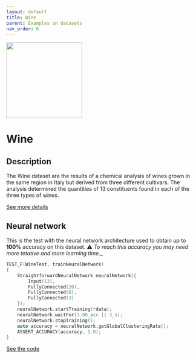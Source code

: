 ```yaml
---
layout: default
title: Wine
parent: Examples on datasets
nav_order: 6
---
```


<p >
    <img src="{{site.baseurl}}/assets/images/examples/wine.jpg" att="Wine" width="200px" class="center"/>
</p>

# Wine

## Description

The Wine dataset are the results of a chemical analysis of wines grown in the same region in Italy but derived from three different cultivars. The analysis determined the quantities of 13 constituents found in each of the three types of wines.

[See more details](https://archive.ics.uci.edu/ml/datasets/wine)

## Neural network 

This is the test with the neural network architecture used to obtain up to **100%** accuracy on this dataset.
:warning: _To reach this accuracy you may need more tetative and more learning time.__


```cpp
TEST_F(WineTest, trainNeuralNetwork)
{
    StraightforwardNeuralNetwork neuralNetwork({
        Input(13),
        FullyConnected(20),
        FullyConnected(8),
        FullyConnected(3)
    });
    neuralNetwork.startTraining(*data);
    neuralNetwork.waitFor(1.00_acc || 3_s);
    neuralNetwork.stopTraining();
    auto accuracy = neuralNetwork.getGlobalClusteringRate();
    ASSERT_ACCURACY(accuracy, 1.0);
}
```

[See the code](https://github.com/MatthieuHernandez/StraightforwardNeuralNetwork/blob/master/tests/dataset_tests/Wine/WineTest.cpp)